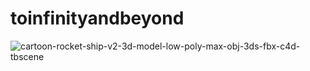 # toinfinityandbeyond

![cartoon-rocket-ship-v2-3d-model-low-poly-max-obj-3ds-fbx-c4d-tbscene](https://user-images.githubusercontent.com/77810254/147396064-907027c6-8263-4662-b57c-fd85fedfa2d4.jpg)
